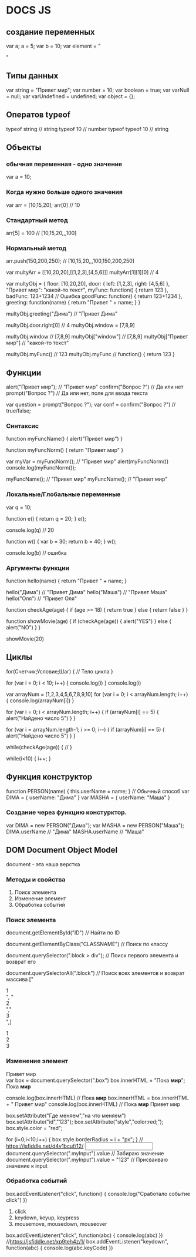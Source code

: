 # DOCS JS
## создание переменных
var a;
a = 5;
var b = 10;
var element = "<div class='box'></div>"

## Типы данных
var string = "Привет мир";
var number = 10;
var boolean = true;
var varNull = null;
var varUndefined = undefined;
var object = {};

## Оператов typeof
typeof string // string
typeof 10 // number
typeof typeof 10 // string

## Объекты
### обычная переменная - одно значение
var a = 10;
### Когда нужно больше одного значения
var arr = [10,15,20];
arr[0] // 10

### Стандартный метод
arr[5] = 100
// [10,15,20,,,100]

### Нормальный метод
arr.push(150,200,250);
// [10,15,20,,,100,150,200,250]

var multyArr = [[10,20,20],[[1,2,3],[4,5,6]]]
multyArr[1][1][0] // 4

var multyObj = {
	floor: [10,20,20],
	door: {
		left: [1,2,3],
		right: [4,5,6]
	},
	"Привет мир": "какой-то текст",
	myFunc: function() {
		return 123
	},
	badFunc: 123+1234 // Ошибка
	goodFunc: function() {
		return 123+1234
	},
	greeting: function(name) {
		return "Привет " + name;
	}
}

multyObj.greeting("Дима") // "Привет Дима"

multyObj.door.right[0] // 4
multyObj.window = [7,8,9]

multyObj.window // [7,8,9]
multyObj["window"] // [7,8,9]
multyObj["Привет мир"] // "какой-то текст"

multyObj.myFunc() // 123
multyObj.myFunc // function() { return 123 }

## Функции
alert("Привет мир"); // "Привет мир"
confirm("Вопрос ?") // Да или нет
prompt("Вопрос ?") // Да или нет, поле для ввода текста

var question = prompt("Вопрос ?");
var conf = confirm("Вопрос ?") // true/false;

### Синтаксис
function myFuncName() {
	alert("Привет мир")
}

function myFuncNorm() {
	return "Привет мир"
}

var myVar = myFuncNorm(); // "Привет мир"
alert(myFuncNorm())
console.log(myFuncNorm());

myFuncName(); // "Привет мир"
myFuncName(); // "Привет мир"

### Локальные/Глобальные переменные

var q = 10;

function e() {
	return q = 20;
}
e();

console.log(q) // 20

function w() {
	var b = 30;
	return b = 40;
}
w();

console.log(b) // ошибка

### Аргументы функции

function hello(name) {
	return "Привет " + name;
}

hello("Дима") // "Привет Дима"
hello("Маша") // "Привет Маша"
hello("Оля")  // "Привет Оля"

function checkAge(age) {
	if (age >= 18) {
		return true 
	} else {
		return false
	}
}

function showMovie(age) {
	if (checkAge(age)) {
		alert("YES")
	} else {
		alert("NO")
	}
}

showMovie(20)

## Циклы

for(Счетчик;Условие;Шаг) {
	// Тело цикла
}

for (var i = 0; i < 10; i++) {
	console.log(i)
}
console.log(i)

var arrayNum = [1,2,3,4,5,6,7,8,9,10]
for (var i = 0; i < arrayNum.length; i++) {
	console.log(arrayNum[i])
}

for (var i = 0; i < arrayNum.length; i++) {
	if (arrayNum[i] == 5) {
		alert("Найдено число 5")
	}
}

for (var i = arrayNum.length-1; i >= 0; i--) {
	if (arrayNum[i] == 5) {
		alert("Найдено число 5")
	}
}

while(checkAge(age)) {
	//
}

while(i<10) {
	i++;
}

## Функция конструктор

function PERSON(name) {
	this.userName = name;
}
// Обычный способ
var DIMA = {
	userName: "Дима"
}
var MASHA = {
	userName: "Маша"
}
### Создание через функцию констурктор.
var DIMA = new PERSON("Дима");
var MASHA = new PERSON("Маша");
DIMA.userName // "Дима"
MASHA.userName // "Маша"


## DOM Document Object Model

document - эта наша верстка

### Методы и свойства
1) Поиск элемента
2) Изменение элемент
3) Обработка событий

### Поиск элемента
document.getElementById("ID") // Найти по ID

document.getElementByClass("CLASSNAME") // Поиск по классу

document.querySelector(".block > div"); //
Поиск первого элемента и возврат его

document.querySelectorAll(".block") // 
Поиск всех элементов и возврат массива
["<div>1</div>", "<div>2</div>","<div>3</div>",]

<div class="block">
	<div>1</div>
	<div>2</div>
	<div>3</div>
</div>

### Изменение элемент
<div class="box">Привет мир</div>
var box = document.querySelector(".box")
box.innerHTML = "Пока <b>мир</b>";

<div class="box">Пока <b>мир</b></div>

console.log(box.innerHTML) // Пока <b>мир</b>
box.innerHTML = box.innerHTML + " Привет мир"
console.log(box.innerHTML) // Пока <b>мир</b> Привет мир

box.setAttribute("Где меняем","на что меняем")
box.setAttribute("id","123");
box.setAttribute("style","color:red;");
box.style.color = "red";

for (i=0;i<10;i++) {
	box.style.borderRadius = i + "px";
}
// https://jsfiddle.net/d4v1bcuf/12/
<input class="myInput" />
document.querySelector(".myInput").value // Забираю значение
document.querySelector(".myInput").value = "123" // Присваиваю значение к input

### Обработка событий
box.addEventListener("click", function() {
	console.log("Сработало событие click")
})

1) click
2) keydown, keyup, keypress
3) mousemove, mousedown, mouseover

box.addEventListener("click", function(abc) {
	console.log(abc)
})
//https://jsfiddle.net/xp9teh4z/1/
box.addEventListener("keydown", function(abc) {
	console.log(abc.keyCode)
})

